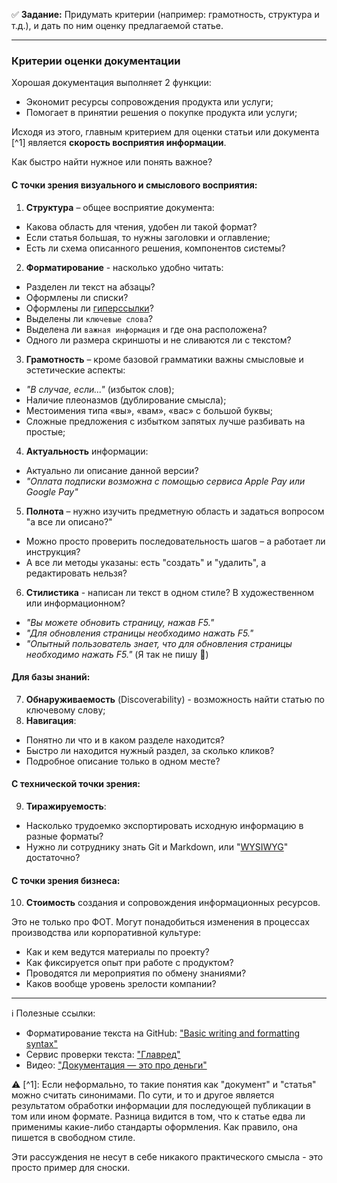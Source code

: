 :white_check_mark: **Задание:** Придумать критерии (например: грамотность, структура и т.д.), и дать по ним оценку предлагаемой статье.

---

### Критерии оценки документации
Хорошая документация выполняет 2 функции:
- Экономит ресурсы сопровождения продукта или услуги;
- Помогает в принятии решения о покупке продукта или услуги;

Исходя из этого, главным критерием для оценки статьи или документа [^1] является **скорость восприятия информации**.

Как быстро найти нужное или понять важное? 

#### С точки зрения визуального и смыслового восприятия:
1. **Структура** – общее восприятие документа:
- Какова область для чтения, удобен ли такой формат?
- Если статья большая, то нужны заголовки и оглавление;
- Есть ли схема описанного решения, компонентов системы?
2. **Форматирование** - насколько удобно читать:
- Разделен ли текст на абзацы?
- Оформлены ли списки?
- Оформлены ли [гиперссылки](https://ru.wikipedia.org/wiki/%D0%93%D0%B8%D0%BF%D0%B5%D1%80%D1%81%D1%81%D1%8B%D0%BB%D0%BA%D0%B0)?
- Выделены ли `ключевые слова`?
- Выделена ли `важная информация` и где она расположена?
- Одного ли размера скриншоты и не сливаются ли с текстом?
3. **Грамотность** – кроме базовой грамматики важны смысловые и эстетические аспекты:
- *"В случае, если..."* (избыток слов);
- Наличие плеоназмов (дублирование смысла);
- Местоимения типа «вы», «вам», «вас» с большой буквы;
- Сложные предложения с избытком запятых лучше разбивать на простые;
4. **Актуальность** информации:
- Актуально ли описание данной версии?
- *"Оплата подписки возможна с помощью сервиса Apple Pay или Google Pay"*
5. **Полнота** – нужно изучить предметную область и задаться вопросом "а все ли описано?"
- Можно просто проверить последовательность шагов – а работает ли инструкция?
- А все ли методы указаны: есть "создать" и "удалить", а редактировать нельзя?
6. **Стилистика** - написан ли текст в одном стиле? В художественном или информационном?
- *"Вы можете обновить страницу, нажав F5."*
- *"Для обновления страницы необходимо нажать F5."*
- *"Опытный пользователь знает, что для обновления страницы необходимо нажать F5."* (Я так не пишу :slightly_smiling_face:)

#### Для базы знаний:
7. **Обнаруживаемость** (Discoverability) - возможность найти статью по ключевому слову;
8. **Навигация**:
- Понятно ли что и в каком разделе находится? 
- Быстро ли находится нужный раздел, за сколько кликов? 
- Подробное описание только в одном месте?

#### С технической точки зрения:
9. **Тиражируемость**: 
- Насколько трудоемко экспортировать исходную информацию в разные форматы? 
- Нужно ли сотруднику знать Git и Markdown, или "[WYSIWYG](https://ru.wikipedia.org/wiki/WYSIWYG)" достаточно?

#### С точки зрения бизнеса:
10. **Стоимость** создания и сопровождения информационных ресурсов. 

Это не только про ФОТ. Могут понадобиться изменения в процессах производства или корпоративной культуре:
- Как и кем ведутся материалы по проекту?
- Как фиксируется опыт при работе с продуктом?
- Проводятся ли мероприятия по обмену знаниями?
- Каков вообще уровень зрелости компании?

---

:information_source: Полезные ссылки:
- Форматирование текста на GitHub: ["Basic writing and formatting syntax"](https://docs.github.com/en/get-started/writing-on-github/getting-started-with-writing-and-formatting-on-github/basic-writing-and-formatting-syntax)
- Сервис проверки текста: ["Главред"](https://glvrd.ru)
- Видео: ["Документация — это про деньги"](https://www.youtube.com/watch?v=eGwST5acfMA)

:warning: [^1]: 
Если неформально, то такие понятия как "документ" и "статья" можно считать синонимами. По сути, и то и другое является результатом обработки информации для последующей публикации в том или ином формате. Разница видится в том, что к статье едва ли применимы какие-либо стандарты оформления. Как правило, она пишется в свободном стиле.

Эти рассуждения не несут в себе никакого практического смысла - это просто пример для сноски.
